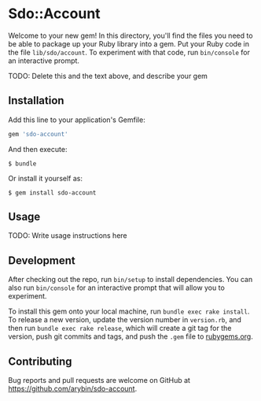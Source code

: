 # Sdo::Account

Welcome to your new gem! In this directory, you'll find the files you need to be able to package up your Ruby library into a gem. Put your Ruby code in the file `lib/sdo/account`. To experiment with that code, run `bin/console` for an interactive prompt.

TODO: Delete this and the text above, and describe your gem

## Installation

Add this line to your application's Gemfile:

```ruby
gem 'sdo-account'
```

And then execute:

    $ bundle

Or install it yourself as:

    $ gem install sdo-account

## Usage

TODO: Write usage instructions here

## Development

After checking out the repo, run `bin/setup` to install dependencies. You can also run `bin/console` for an interactive prompt that will allow you to experiment.

To install this gem onto your local machine, run `bundle exec rake install`. To release a new version, update the version number in `version.rb`, and then run `bundle exec rake release`, which will create a git tag for the version, push git commits and tags, and push the `.gem` file to [rubygems.org](https://rubygems.org).

## Contributing

Bug reports and pull requests are welcome on GitHub at https://github.com/arybin/sdo-account.

